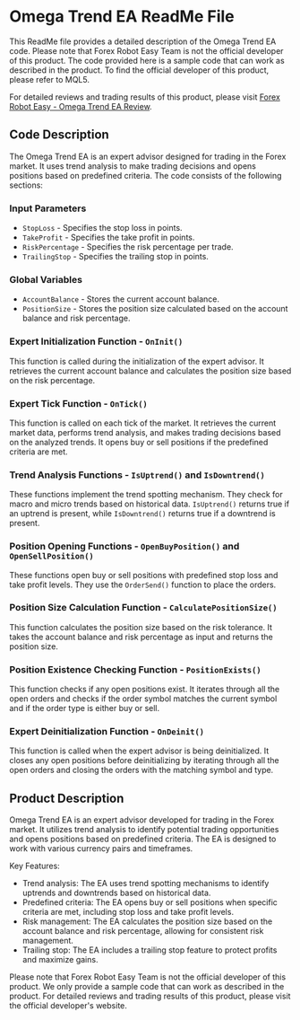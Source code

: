 # Omega Trend EA ReadMe File

This ReadMe file provides a detailed description of the Omega Trend EA code. Please note that Forex Robot Easy Team is not the official developer of this product. The code provided here is a sample code that can work as described in the product. To find the official developer of this product, please refer to MQL5.

For detailed reviews and trading results of this product, please visit [Forex Robot Easy - Omega Trend EA Review](https://forexroboteasy.com/forex-robot-review/omega-trend-ea-review-limited-time-december-discount-offer/).

## Code Description

The Omega Trend EA is an expert advisor designed for trading in the Forex market. It uses trend analysis to make trading decisions and opens positions based on predefined criteria. The code consists of the following sections:

### Input Parameters

- `StopLoss` - Specifies the stop loss in points.
- `TakeProfit` - Specifies the take profit in points.
- `RiskPercentage` - Specifies the risk percentage per trade.
- `TrailingStop` - Specifies the trailing stop in points.

### Global Variables

- `AccountBalance` - Stores the current account balance.
- `PositionSize` - Stores the position size calculated based on the account balance and risk percentage.

### Expert Initialization Function - `OnInit()`

This function is called during the initialization of the expert advisor. It retrieves the current account balance and calculates the position size based on the risk percentage.

### Expert Tick Function - `OnTick()`

This function is called on each tick of the market. It retrieves the current market data, performs trend analysis, and makes trading decisions based on the analyzed trends. It opens buy or sell positions if the predefined criteria are met.

### Trend Analysis Functions - `IsUptrend()` and `IsDowntrend()`

These functions implement the trend spotting mechanism. They check for macro and micro trends based on historical data. `IsUptrend()` returns true if an uptrend is present, while `IsDowntrend()` returns true if a downtrend is present.

### Position Opening Functions - `OpenBuyPosition()` and `OpenSellPosition()`

These functions open buy or sell positions with predefined stop loss and take profit levels. They use the `OrderSend()` function to place the orders.

### Position Size Calculation Function - `CalculatePositionSize()`

This function calculates the position size based on the risk tolerance. It takes the account balance and risk percentage as input and returns the position size.

### Position Existence Checking Function - `PositionExists()`

This function checks if any open positions exist. It iterates through all the open orders and checks if the order symbol matches the current symbol and if the order type is either buy or sell.

### Expert Deinitialization Function - `OnDeinit()`

This function is called when the expert advisor is being deinitialized. It closes any open positions before deinitializing by iterating through all the open orders and closing the orders with the matching symbol and type.

## Product Description

Omega Trend EA is an expert advisor developed for trading in the Forex market. It utilizes trend analysis to identify potential trading opportunities and opens positions based on predefined criteria. The EA is designed to work with various currency pairs and timeframes.

Key Features:
- Trend analysis: The EA uses trend spotting mechanisms to identify uptrends and downtrends based on historical data.
- Predefined criteria: The EA opens buy or sell positions when specific criteria are met, including stop loss and take profit levels.
- Risk management: The EA calculates the position size based on the account balance and risk percentage, allowing for consistent risk management.
- Trailing stop: The EA includes a trailing stop feature to protect profits and maximize gains.

Please note that Forex Robot Easy Team is not the official developer of this product. We only provide a sample code that can work as described in the product. For detailed reviews and trading results of this product, please visit the official developer's website.
